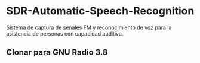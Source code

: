 # SDR-Automatic-Speech-Recognition
 Sistema de captura de señales FM y reconocimiento de voz para la asistencia de personas con capacidad auditiva.

## Clonar para GNU Radio 3.8
